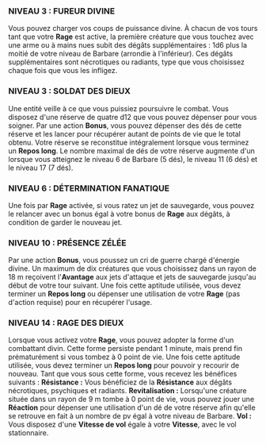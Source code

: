 
### NIVEAU 3 : FUREUR DIVINE

Vous pouvez charger vos coups de puissance divine. À chacun de vos tours tant que votre **Rage** est active, la première créature que vous touchez avec une arme ou à mains nues subit des dégâts supplémentaires : 1d6 plus la moitié de votre niveau de Barbare (arrondie à l'inférieur). Ces dégâts supplémentaires sont nécrotiques ou radiants, type que vous choisissez chaque fois que vous les infligez.

### NIVEAU 3 : SOLDAT DES DIEUX

Une entité veille à ce que vous puissiez poursuivre le combat. Vous disposez d'une réserve de quatre d12 que vous pouvez dépenser pour vous soigner. Par une action **Bonus**, vous pouvez dépenser des dés de cette réserve et les lancer pour récupérer autant de points de vie que le total obtenu. Votre réserve se reconstitue intégralement lorsque vous terminez un **Repos long**. Le nombre maximal de dés de votre réserve augmente d'un lorsque vous atteignez le niveau 6 de Barbare (5 dés), le niveau 11 (6 dés) et le niveau 17 (7 dés).

### NIVEAU 6 : DÉTERMINATION FANATIQUE

Une fois par **Rage** activée, si vous ratez un jet de sauvegarde, vous pouvez le relancer avec un bonus égal à votre bonus de **Rage** aux dégâts, à condition de garder le nouveau jet.

### NIVEAU 10 : PRÉSENCE ZÉLÉE

Par une action **Bonus**, vous poussez un cri de guerre chargé d'énergie divine. Un maximum de dix créatures que vous choisissez dans un rayon de 18 m reçoivent l'**Avantage** aux jets d'attaque et jets de sauvegarde jusqu'au début de votre tour suivant. Une fois cette aptitude utilisée, vous devez terminer un **Repos long** ou dépenser une utilisation de votre **Rage** (pas d'action requise) pour en récupérer l'usage.

### NIVEAU 14 : RAGE DES DIEUX

Lorsque vous activez votre **Rage**, vous pouvez adopter la forme d'un combattant divin. Cette forme persiste pendant 1 minute, mais prend fin prématurément si vous tombez à 0 point de vie. Une fois cette aptitude utilisée, vous devez terminer un **Repos long** pour pouvoir y recourir de nouveau. Tant que vous sous cette forme, vous recevez les bénéfices suivants : **Résistance :** Vous bénéficiez de la **Résistance** aux dégâts nécrotiques, psychiques et radiants. **Revitalisation :** Lorsqu'une créature située dans un rayon de 9 m tombe à 0 point de vie, vous pouvez jouer une **Réaction** pour dépenser une utilisation d'un dé de votre réserve afin qu'elle se retrouve en fait à un nombre de pv égal à votre niveau de Barbare. **Vol :** Vous disposez d'une **Vitesse de vol** égale à votre **Vitesse**, avec le vol stationnaire.